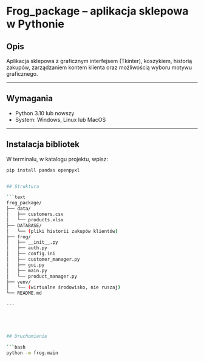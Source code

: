 # Frog_package – aplikacja sklepowa w Pythonie

## Opis

Aplikacja sklepowa z graficznym interfejsem (Tkinter), koszykiem, historią zakupów, zarządzaniem kontem klienta oraz możliwością wyboru motywu graficznego.

---

## Wymagania

- Python 3.10 lub nowszy
- System: Windows, Linux lub MacOS

---

## Instalacja bibliotek

W terminalu, w katalogu projektu, wpisz:

```bash
pip install pandas openpyxl


## Struktura

```text
frog_package/
├── data/
│   ├── customers.csv
│   └── products.xlsx
├── DATABASE/
│   └── (pliki historii zakupów klientów)
├── frog/
│   ├── __init__.py
│   ├── auth.py
│   ├── config.ini
│   ├── customer_manager.py
│   ├── gui.py
│   ├── main.py
│   └── product_manager.py
├── venv/
│   └── (wirtualne środowisko, nie ruszaj)
└── README.md

---





## Uruchomienie

```bash
python -m frog.main
```
